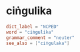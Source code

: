 # ciṅgulika

``` toml
dict_label = "NCPED"
word = "ciṅgulika"
grammar_comment = "neuter"
see_also = ["ciṅgulaka"]
```

